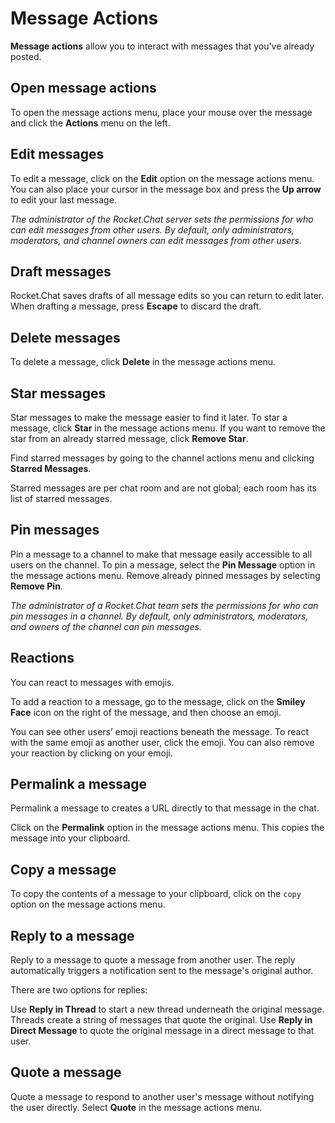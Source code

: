 # Message Actions

**Message actions** allow you to interact with messages that you've already posted.

## Open message actions

To open the message actions menu, place your mouse over the message and click the **Actions** menu on the left.

## Edit messages

To edit a message, click on the **Edit** option on the message actions menu. You can also place your cursor in the message box and press the **Up arrow** to edit your last message.

_The administrator of the Rocket.Chat server sets the permissions for who can edit messages from other users. By default, only administrators, moderators, and channel owners can edit messages from other users._

## Draft messages

Rocket.Chat saves drafts of all message edits so you can return to edit later. When drafting a message, press **Escape** to discard the draft.

## Delete messages

To delete a message, click **Delete** in the message actions menu.

## Star messages

Star messages to make the message easier to find it later. To star a message, click **Star** in the message actions menu. If you want to remove the star from an already starred message, click **Remove Star**.

Find starred messages by going to the channel actions menu and clicking **Starred Messages**.

Starred messages are per chat room and are not global; each room has its list of starred messages.

## Pin messages

Pin a message to a channel to make that message easily accessible to all users on the channel. To pin a message, select the **Pin Message** option in the message actions menu. Remove already pinned messages by selecting **Remove Pin**.

_The administrator of a Rocket.Chat team sets the permissions for who can pin messages in a channel. By default, only administrators, moderators, and owners of the channel can pin messages._

## Reactions

You can react to messages with emojis.

To add a reaction to a message, go to the message, click on the **Smiley Face** icon on the right of the message, and then choose an emoji.

You can see other users’ emoji reactions beneath the message. To react with the same emoji as another user, click the emoji. You can also remove your reaction by clicking on your emoji.

## Permalink a message

Permalink a message to creates a URL directly to that message in the chat.

Click on the **Permalink** option in the message actions menu. This copies the message into your clipboard.

## Copy a message

To copy the contents of a message to your clipboard, click on the `copy` option on the message actions menu.

## Reply to a message

Reply to a message to quote a message from another user. The reply automatically triggers a notification sent to the message's original author.

There are two options for replies:

Use **Reply in Thread** to start a new thread underneath the original message. Threads create a string of messages that quote the original. Use **Reply in Direct Message** to quote the original message in a direct message to that user.

## Quote a message

Quote a message to respond to another user's message without notifying the user directly. Select **Quote** in the message actions menu.
